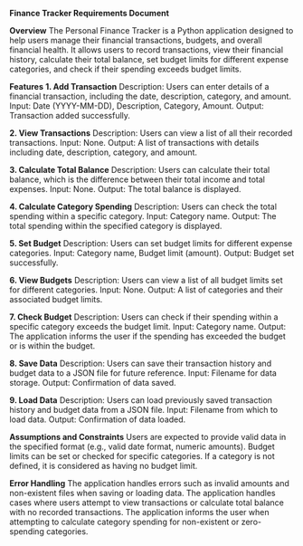 ******Finance Tracker Requirements Document******

**Overview**
The Personal Finance Tracker is a Python application designed to help users manage their financial transactions, budgets, and overall financial health. It allows users to record transactions, view their financial history, calculate their total balance, set budget limits for different expense categories, and check if their spending exceeds budget limits.

**Features**
**1. Add Transaction**
Description: Users can enter details of a financial transaction, including the date, description, category, and amount.
Input: Date (YYYY-MM-DD), Description, Category, Amount.
Output: Transaction added successfully.

**2. View Transactions**
Description: Users can view a list of all their recorded transactions.
Input: None.
Output: A list of transactions with details including date, description, category, and amount.

**3. Calculate Total Balance**
Description: Users can calculate their total balance, which is the difference between their total income and total expenses.
Input: None.
Output: The total balance is displayed.

**4. Calculate Category Spending**
Description: Users can check the total spending within a specific category.
Input: Category name.
Output: The total spending within the specified category is displayed.

**5. Set Budget**
Description: Users can set budget limits for different expense categories.
Input: Category name, Budget limit (amount).
Output: Budget set successfully.

**6. View Budgets**
Description: Users can view a list of all budget limits set for different categories.
Input: None.
Output: A list of categories and their associated budget limits.

**7. Check Budget**
Description: Users can check if their spending within a specific category exceeds the budget limit.
Input: Category name.
Output: The application informs the user if the spending has exceeded the budget or is within the budget.

**8. Save Data**
Description: Users can save their transaction history and budget data to a JSON file for future reference.
Input: Filename for data storage.
Output: Confirmation of data saved.

**9. Load Data**
Description: Users can load previously saved transaction history and budget data from a JSON file.
Input: Filename from which to load data.
Output: Confirmation of data loaded.

**Assumptions and Constraints**
Users are expected to provide valid data in the specified format (e.g., valid date format, numeric amounts).
Budget limits can be set or checked for specific categories. If a category is not defined, it is considered as having no budget limit.

**Error Handling**
The application handles errors such as invalid amounts and non-existent files when saving or loading data.
The application handles cases where users attempt to view transactions or calculate total balance with no recorded transactions.
The application informs the user when attempting to calculate category spending for non-existent or zero-spending categories.

